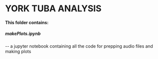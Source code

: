 # YORK TUBA ANALYSIS

#### This folder contains:

##### makePlots.ipynb
-- a jupyter notebook containing all the code for prepping audio files and making plots


